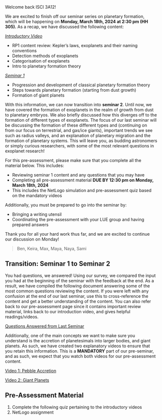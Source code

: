 Welcome back ISCI 3A12!

We are excited to finish off our seminar series on planetary formation, which will be happening on **Monday, March 18th, 2024 at 2:30 pm (HH 305).** As a recap, we have discussed the following content: 

 [*Introductory Video*](https://www.macvideo.ca/media/LUE+Planets+Group+Introduction+Video/1_dyv3mf3x)
- RP1 content review: Kepler’s laws, exoplanets and their naming conventions
- Detection methods of exoplanets
- Categorisation of exoplanets
- Intro to planetary formation theory

[*Seminar 1*](https://samibabbar.github.io/luegroupplanets/)
- Progression and development of classical planetary formation theory
- Steps towards planetary formation (starting from dust growth)
- Formation of giant planets

With this information, we can now transition into **seminar 2**. Until now, we have covered the formation of exoplanets in the realm of growth from dust to planetary embryos. We also briefly discussed how this diverges off to the formation of different types of exoplanets. The focus of our last seminar will be discussing the formation of these different types and (continuing on from our focus on terrestrial, and gas/ice giants), important trends we see such as radius valleys, and an explanation of planetary migration and the formation of planetary systems. This will leave you, as budding astronomers or simply curious researchers, with some of the most relevant questions in exoplanet research!

For this pre-assessment, please make sure that you complete all the material below. This includes:
- Reviewing seminar 1 content and any questions that you may have
- Completing all pre-assessment material **DUE BY 12:30 pm on Monday, March 18th, 2024**
- This includes the NetLogo simulation and pre-assessment quiz based on the mandatory videos

Additionally, you must be prepared to go into the seminar by:
- Bringing a writing utensil
- Coordinating the pre-assessment with your LUE group and having prepared answers

Thank you for all your hard work thus far, and we are excited to continue our discussion on Monday!

> Ben, Keira, Max, Maya, Naya, Sami

## Transition: Seminar 1 to Seminar 2

You had questions, we answered! Using our survey, we compared the input you had at the beginning of the seminar with the feedback at the end. As a result, we have compiled the following document answering some of the most common questions reviewing the content. If you were left with any confusion at the end of our last seminar, use this to cross-reference the content and get a better understanding of the content. You can also refer back to our pre-assessment page since it contains important review material, links back to our introduction video, and gives helpful readings/videos.

[Questions Answered from Last Seminar](https://www.macvideo.ca/media/LUE+Planets+Group+Introduction+Video/1_dyv3mf3x)

Additionally, one of the main concepts we want to make sure you understand is the accretion of planetesimals into larger bodies, and giant planets. As such, we have created two explanatory videos to ensure that you retain this information. This is a **MANDATORY** part of our pre-seminar, and as such, we expect that you watch both videos for our pre-assessment content. 

[Video 1: Pebble Accretion](https://drive.google.com/file/d/1GwvfK7t266neCJuLUy2Kvr96wk6vJUdW/view?usp=sharing)

[Video 2: Giant Planets](https://www.macvideo.ca/media/LUE+Planets+Group+Introduction+Video/1_dyv3mf3x)
 
## Pre-Assessment Material
1. Complete the following quiz pertaining to the introductory videos
2. NetLogo assignment
